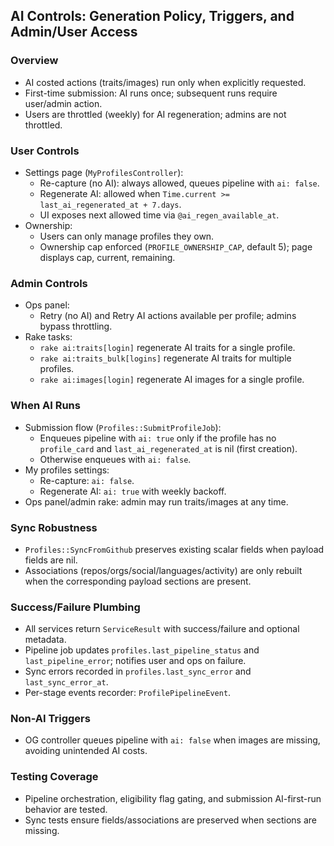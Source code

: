 ## AI Controls: Generation Policy, Triggers, and Admin/User Access

### Overview

- AI costed actions (traits/images) run only when explicitly requested.
- First-time submission: AI runs once; subsequent runs require user/admin action.
- Users are throttled (weekly) for AI regeneration; admins are not throttled.

### User Controls

- Settings page (`MyProfilesController`):
  - Re-capture (no AI): always allowed, queues pipeline with `ai: false`.
  - Regenerate AI: allowed when `Time.current >= last_ai_regenerated_at + 7.days`.
  - UI exposes next allowed time via `@ai_regen_available_at`.
- Ownership:
  - Users can only manage profiles they own.
  - Ownership cap enforced (`PROFILE_OWNERSHIP_CAP`, default 5); page displays cap, current,
    remaining.

### Admin Controls

- Ops panel:
  - Retry (no AI) and Retry AI actions available per profile; admins bypass throttling.
- Rake tasks:
  - `rake ai:traits[login]` regenerate AI traits for a single profile.
  - `rake ai:traits_bulk[logins]` regenerate AI traits for multiple profiles.
  - `rake ai:images[login]` regenerate AI images for a single profile.

### When AI Runs

- Submission flow (`Profiles::SubmitProfileJob`):
  - Enqueues pipeline with `ai: true` only if the profile has no `profile_card` and
    `last_ai_regenerated_at` is nil (first creation).
  - Otherwise enqueues with `ai: false`.
- My profiles settings:
  - Re-capture: `ai: false`.
  - Regenerate AI: `ai: true` with weekly backoff.
- Ops panel/admin rake: admin may run traits/images at any time.

### Sync Robustness

- `Profiles::SyncFromGithub` preserves existing scalar fields when payload fields are nil.
- Associations (repos/orgs/social/languages/activity) are only rebuilt when the corresponding
  payload sections are present.

### Success/Failure Plumbing

- All services return `ServiceResult` with success/failure and optional metadata.
- Pipeline job updates `profiles.last_pipeline_status` and `last_pipeline_error`; notifies user and
  ops on failure.
- Sync errors recorded in `profiles.last_sync_error` and `last_sync_error_at`.
- Per-stage events recorder: `ProfilePipelineEvent`.

### Non-AI Triggers

- OG controller queues pipeline with `ai: false` when images are missing, avoiding unintended AI
  costs.

### Testing Coverage

- Pipeline orchestration, eligibility flag gating, and submission AI-first-run behavior are tested.
- Sync tests ensure fields/associations are preserved when sections are missing.
